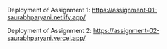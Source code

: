 Deployment of Assignment 1: https://assignment-01-saurabhparyani.netlify.app/

Deployment of Assignment 2: https://assignment-02-saurabhparyani.vercel.app/
